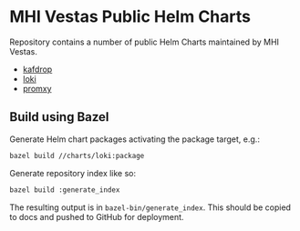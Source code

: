 # MHI Vestas Public Helm Charts

Repository contains a number of public Helm Charts maintained by MHI Vestas.

* [kafdrop](charts/kafdrop)
* [loki](charts/loki)
* [promxy](charts/promxy)

## Build using Bazel

Generate Helm chart packages activating the package target, e.g.:

```sh
bazel build //charts/loki:package
```

Generate repository index like so:

```sh
bazel build :generate_index
```

The resulting output is in `bazel-bin/generate_index`. This should be copied to docs and pushed to GitHub for deployment.
